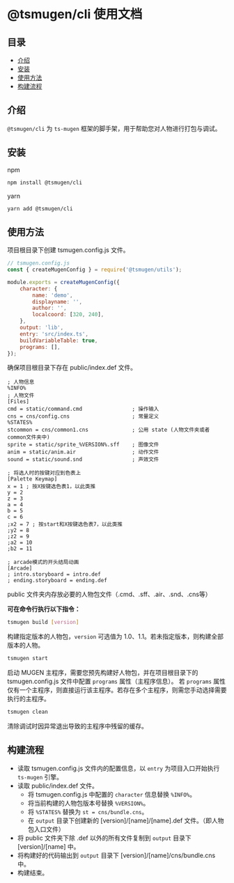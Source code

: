 # @tsmugen/cli 使用文档

## 目录
- [介绍](#介绍)<br>
- [安装](#安装)<br>
- [使用方法](#使用方法)<br>
- [构建流程](#构建流程)<br>

## 介绍
`@tsmugen/cli` 为 `ts-mugen` 框架的脚手架，用于帮助您对人物进行打包与调试。

## 安装
npm
```sh
npm install @tsmugen/cli
```
yarn
```sh
yarn add @tsmugen/cli
```

## 使用方法
项目根目录下创建 tsmugen.config.js 文件。
```js
// tsmugen.config.js
const { createMugenConfig } = require('@tsmugen/utils');

module.exports = createMugenConfig({
    character: {
        name: 'demo',
        displayname: '',
        author: '',
        localcoord: [320, 240],
    },
    output: 'lib',
    entry: 'src/index.ts',
    buildVariableTable: true,
    programs: [],
});
```
确保项目根目录下存在 public/index.def 文件。
```
; 人物信息
%INFO%
; 人物文件
[Files]
cmd = static/command.cmd                ; 操作输入
cns = cns/config.cns                    ; 常量定义
%STATES%
stcommon = cns/common1.cns              ; 公用 state (人物文件夹或者common文件夹中)
sprite = static/sprite_%VERSION%.sff    ; 图像文件
anim = static/anim.air                  ; 动作文件
sound = static/sound.snd                ; 声效文件

; 将选人时的按键对应到色表上
[Palette Keymap]
x = 1 ; 按X按键选色表1，以此类推
y = 2
z = 3
a = 4
b = 5
c = 6
;x2 = 7 ; 按start和X按键选色表7，以此类推
;y2 = 8
;z2 = 9
;a2 = 10
;b2 = 11

; arcade模式的开头结局动画
[Arcade]
; intro.storyboard = intro.def
; ending.storyboard = ending.def
```
public 文件夹内存放必要的人物包文件（.cmd、.sff、.air、.snd、.cns等）

**可在命令行执行以下指令：**

```sh
tsmugen build [version]
```
构建指定版本的人物包，`version` 可选值为 1.0、1.1。若未指定版本，则构建全部版本的人物。

```sh
tsmugen start
```
启动 MUGEN 主程序，需要您预先构建好人物包，并在项目根目录下的 tsmugen.config.js 文件中配置 `programs` 属性（主程序信息）。
若 `programs` 属性仅有一个主程序，则直接运行该主程序。若存在多个主程序，则需您手动选择需要执行的主程序。

```sh
tsmugen clean
```
清除调试时因异常退出导致的主程序中残留的缓存。

## 构建流程
- 读取 tsmugen.config.js 文件内的配置信息，以 `entry` 为项目入口开始执行 `ts-mugen` 引擎。
- 读取 public/index.def 文件。
  - 将 tsmugen.config.js 中配置的 `character` 信息替换 `%INFO%`。
  - 将当前构建的人物包版本号替换 `%VERSION%`。
  - 将 `%STATES%` 替换为 `st = cns/bundle.cns`。
  - 在 `output` 目录下创建新的 [version]/[name]/[name].def 文件。（即人物包入口文件）
- 将 public 文件夹下除 .def 以外的所有文件复制到 `output` 目录下 [version]/[name] 中。
- 将构建好的代码输出到 `output` 目录下 [version]/[name]/cns/bundle.cns 中。
- 构建结束。